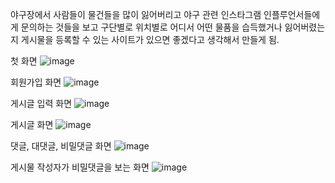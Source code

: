 야구장에서 사람들이 물건들을 많이 잃어버리고 야구 관련 인스타그램 인플루언서들에게 문의하는 것들을 보고 구단별로 위치별로 어디서 어떤 물품을 습득했거나 잃어버렸는지 게시물을 등록할 수 있는 사이트가 있으면 좋겠다고 생각해서 만들게 됨.

첫 화면
![image](https://github.com/jungwontwo2/lostfound/assets/65643842/a0c615a5-654f-4354-9452-c2d6436d8fc0)

회원가입 화면
![image](https://github.com/jungwontwo2/lostfound/assets/65643842/8379e15f-19ff-437b-8464-f1217455efde)

게시글 입력 화면
![image](https://github.com/jungwontwo2/lostfound/assets/65643842/f2b6b293-8d5d-4fec-98d7-eaac2db7ddb3)

게시글 화면
![image](https://github.com/jungwontwo2/lostfound/assets/65643842/69a10079-e21d-4429-bfea-bb2a15ccb53a)

댓글, 대댓글, 비밀댓글 화면
![image](https://github.com/jungwontwo2/lostfound/assets/65643842/f6d5e022-7330-4fed-ab1e-c89f746fd28d)

게시물 작성자가 비밀댓글을 보는 화면
![image](https://github.com/jungwontwo2/lostfound/assets/65643842/60fa5ea4-7f27-4b19-ac74-204e6b80e02b)
